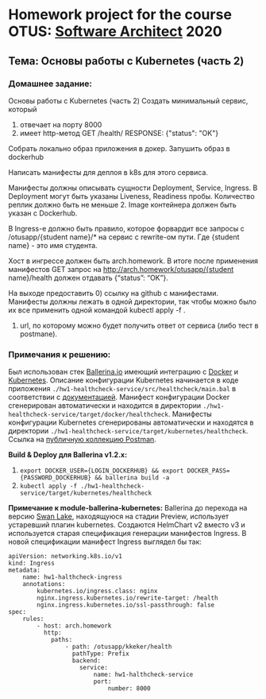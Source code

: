 # Homework project for the course OTUS: [Software Architect](https://otus.ru/lessons/arhitektor-po/) 2020

## Тема: Основы работы с Kubernetes (часть 2) ##

### Домашнее задание: ###

Основы работы с Kubernetes (часть 2)
Создать минимальный сервис, который
1) отвечает на порту 8000
2) имеет http-метод
   GET /health/
   RESPONSE: {"status": "OK"}

Cобрать локально образ приложения в докер.
Запушить образ в dockerhub

Написать манифесты для деплоя в k8s для этого сервиса.

Манифесты должны описывать сущности Deployment, Service, Ingress.
В Deployment могут быть указаны Liveness, Readiness пробы.
Количество реплик должно быть не меньше 2. Image контейнера должен быть указан с Dockerhub.

В Ingress-е должно быть правило, которое форвардит все запросы с /otusapp/{student name}/* на сервис с rewrite-ом пути. Где {student name} - это имя студента.

Хост в ингрессе должен быть arch.homework. В итоге после применения манифестов GET запрос на http://arch.homework/otusapp/{student name}/health должен отдавать {“status”: “OK”}.

На выходе предоставить
0) ссылку на github c манифестами. Манифесты должны лежать в одной директории, так чтобы можно было их все применить одной командой kubectl apply -f .
1) url, по которому можно будет получить ответ от сервиса (либо тест в postmanе).


### Примечания к решению: ###

Был использован стек [Ballerina.io](https://ballerina.io/) имеющий интеграцию с [Docker](https://ballerina.io/learn/deployment/docker/) и [Kubernetes](https://ballerina.io/learn/deployment/kubernetes/).
Описание конфигурации Kubernetes начинается в коде приложения `./hw1-healthcheck-service/src/healthcheck/main.bal` в соответствии с [документацией](https://github.com/ballerina-platform/module-ballerina-kubernetes).
Манифест конфигурации Docker сгенерирован автоматически и находится в директории  `./hw1-healthcheck-service/target/docker/healthcheck`.
Манифесты конфигурации Kubernetes сгенерированы автоматически и находятся в директории `./hw1-healthcheck-service/target/kubernetes/healthcheck`.
Ссылка на [публичную коллекцию Postman](https://www.getpostman.com/collections/a57a15611e86c9adf190).

**Build & Deploy для Ballerina v1.2.x:**
1. `export DOCKER_USER={LOGIN_DOCKERHUB} && export DOCKER_PASS={PASSWORD_DOCKERHUB} && ballerina build -a`
2. `kubectl apply -f ./hw1-healthcheck-service/target/kubernetes/healthcheck`

**Примечание к module-ballerina-kubernetes:**
Ballerina до перехода на версию [Swan Lake](https://ballerina.io/downloads/), находящуюся на стадии Preview, использует устаревший плагин kubernetes.
Создаются HelmChart v2 вместо v3 и используется старая спецификация генерации манифестов Ingress.
В новой спецификации манифест Ingress выглядел бы так:
```
apiVersion: networking.k8s.io/v1
kind: Ingress
metadata:
    name: hw1-halthcheck-ingress
    annotations:
        kubernetes.io/ingress.class: nginx
        nginx.ingress.kubernetes.io/rewrite-target: /health
        nginx.ingress.kubernetes.io/ssl-passthrough: false
spec:
    rules:
        - host: arch.homework
          http:
            paths:
                - path: /otusapp/kkeker/health
                  pathType: Prefix
                  backend:
                    service:
                        name: hw1-halthcheck-service
                        port:
                            number: 8000
```